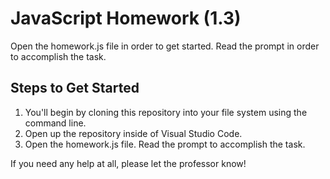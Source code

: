 # JavaScript Homework (1.3)

Open the homework.js file in order to get started. Read the prompt in order to accomplish the task.

## Steps to Get Started

1. You'll begin by cloning this repository into your file system using the command line. 
2. Open up the repository inside of Visual Studio Code. 
3. Open the homework.js file. Read the prompt to accomplish the task.

If you need any help at all, please let the professor know!
